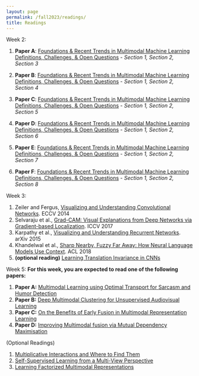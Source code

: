 ```yaml
---
layout: page
permalink: /fall2023/readings/
title: Readings
---
```


Week 2:

1. **Paper A**: [Foundations & Recent Trends in Multimodal Machine Learning Definitions, Challenges, & Open Questions](https://arxiv.org/pdf/2209.03430.pdf) - _Section 1, Section 2, Section 3_
    
2. **Paper B**: [Foundations & Recent Trends in Multimodal Machine Learning Definitions, Challenges, & Open Questions](https://arxiv.org/pdf/2209.03430.pdf) - _Section 1, Section 2, Section 4_
    
3. **Paper C**: [Foundations & Recent Trends in Multimodal Machine Learning Definitions, Challenges, & Open Questions](https://arxiv.org/pdf/2209.03430.pdf) - _Section 1, Section 2, Section 5_
    
4. **Paper D**: [Foundations & Recent Trends in Multimodal Machine Learning Definitions, Challenges, & Open Questions](https://arxiv.org/pdf/2209.03430.pdf) - _Section 1, Section 2, Section 6_
    
5. **Paper E**: [Foundations & Recent Trends in Multimodal Machine Learning Definitions, Challenges, & Open Questions](https://arxiv.org/pdf/2209.03430.pdf) - _Section 1, Section 2, Section 7_
6. **Paper F**: [Foundations & Recent Trends in Multimodal Machine Learning Definitions, Challenges, & Open Questions](https://arxiv.org/pdf/2209.03430.pdf) - _Section 1, Section 2, Section 8_

Week 3:
1. Zeiler and Fergus, [Visualizing and Understanding Convolutional Networks](https://piazza.com/class_profile/get_resource/jjyt9xcoem64k5/jlvnkpiszoo26g). ECCV 2014
2. Selvaraju et al., [Grad-CAM: Visual Explanations from Deep Networks via Gradient-based Localization](https://piazza.com/class_profile/get_resource/jjyt9xcoem64k5/jlscu1vibjh3s8). ICCV 2017
3. Karpathy et al., [Visualizing and Understanding Recurrent Networks](https://arxiv.org/pdf/1506.02078.pdf). arXiv 2015
4. Khandelwal et al., [Sharp Nearby, Fuzzy Far Away: How Neural Language Models Use Context](https://arxiv.org/pdf/1805.04623.pdf). ACL 2018
5.  **(optional reading)** [Learning Translation Invariance in CNNs](https://arxiv.org/pdf/2011.11757.pdf)

Week 5:
**For this week, you are expected to read one of the following papers:**

1.   **Paper A:** [Multimodal Learning using Optimal Transport for Sarcasm and Humor Detection](https://openaccess.thecvf.com/content/WACV2022/papers/Pramanick_Multimodal_Learning_Using_Optimal_Transport_for_Sarcasm_and_Humor_Detection_WACV_2022_paper.pdf)
2.   **Paper B:** [Deep Multimodal Clustering for Unsupervised Audiovisual Learning](https://openaccess.thecvf.com/content_CVPR_2019/papers/Hu_Deep_Multimodal_Clustering_for_Unsupervised_Audiovisual_Learning_CVPR_2019_paper.pdf)
3.   **Paper C:** [On the Benefits of Early Fusion in Multimodal Representation Learning](https://arxiv.org/pdf/2011.07191.pdf)
4.   **Paper D:** [Improving Multimodal fusion via Mutual Dependency Maximisation](https://arxiv.org/pdf/2109.00922.pdf) 

(Optional Readings)

1.   [Multiplicative Interactions and Where to Find Them](https://openreview.net/pdf?id=rylnK6VtDH)
2.   [Self-Supervised Learning from a Multi-View Perspective](https://arxiv.org/pdf/2006.05576.pdf)
3.   [Learning Factorized Multimodal Representations](https://arxiv.org/pdf/1806.06176.pdf)

